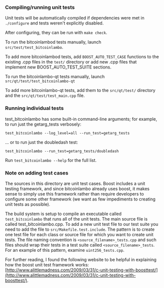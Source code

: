 ### Compiling/running unit tests

Unit tests will be automatically compiled if dependencies were met in `./configure`
and tests weren't explicitly disabled.

After configuring, they can be run with `make check`.

To run the bitcoinlambod tests manually, launch `src/test/test_bitcoinlambo`.

To add more bitcoinlambod tests, add `BOOST_AUTO_TEST_CASE` functions to the existing
.cpp files in the `test/` directory or add new .cpp files that
implement new BOOST_AUTO_TEST_SUITE sections.

To run the bitcoinlambo-qt tests manually, launch `src/qt/test/test_bitcoinlambo-qt`

To add more bitcoinlambo-qt tests, add them to the `src/qt/test/` directory and
the `src/qt/test/test_main.cpp` file.

### Running individual tests

test_bitcoinlambo has some built-in command-line arguments; for
example, to run just the getarg_tests verbosely:

    test_bitcoinlambo --log_level=all --run_test=getarg_tests

... or to run just the doubledash test:

    test_bitcoinlambo --run_test=getarg_tests/doubledash

Run `test_bitcoinlambo --help` for the full list.

### Note on adding test cases

The sources in this directory are unit test cases.  Boost includes a
unit testing framework, and since bitcoinlambo already uses boost, it makes
sense to simply use this framework rather than require developers to
configure some other framework (we want as few impediments to creating
unit tests as possible).

The build system is setup to compile an executable called `test_bitcoinlambo`
that runs all of the unit tests.  The main source file is called
test_bitcoinlambo.cpp. To add a new unit test file to our test suite you need 
to add the file to `src/Makefile.test.include`. The pattern is to create 
one test file for each class or source file for which you want to create 
unit tests.  The file naming convention is `<source_filename>_tests.cpp` 
and such files should wrap their tests in a test suite 
called `<source_filename>_tests`. For an example of this pattern, 
examine `uint256_tests.cpp`.

For further reading, I found the following website to be helpful in
explaining how the boost unit test framework works:
[http://www.alittlemadness.com/2009/03/31/c-unit-testing-with-boosttest/](http://www.alittlemadness.com/2009/03/31/c-unit-testing-with-boosttest/).
